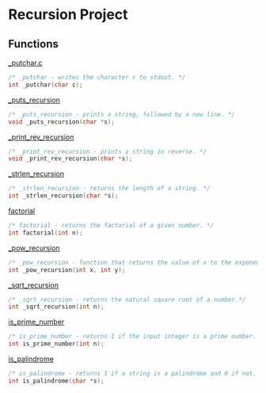 # Recursion Project

## Functions

[_putchar.c](../0x07-recursion/_putchar.c)
```c
/* _putchar - writes the character c to stdout. */
int _putchar(char c);
```

[_puts_recursion](../0x07-recursion/0-puts_recursion.c)
```c
/* _puts_recursion - prints a string, followed by a new line. */
void _puts_recursion(char *s);
```

[_print_rev_recursion](../0x07-recursion/1-print_rev_recursion.c)
```c
/* _print_rev_recursion - prints a string in reverse. */
void _print_rev_recursion(char *s);
```

[_strlen_recursion](../0x07-recursion/2-strlen_recursion.c)
```c
/* _strlen_recursion - returns the length of a string. */
int _strlen_recursion(char *s);
```

[factorial](../0x07-recursion/3-factorial.c)
```c
/* factorial - returns the factorial of a given number. */
int factorial(int n);
```

[_pow_recursion](../0x07-recursion/4-pow_recursion.c)
```c
/* _pow_recursion - function that returns the value of x to the exponent y. */
int _pow_recursion(int x, int y);
```

[_sqrt_recursion](../0x07-recursion/5-sqrt_recursion.c)
```c
/* _sqrt_recursion - returns the natural square root of a number.*/
int _sqrt_recursion(int n);
```

[is_prime_number](../0x07-recursion/6-is_prime_number.c)
```c
/* is_prime_number - returns 1 if the input integer is a prime number. */
int is_prime_number(int n);
```

[is_palindrome](../0x07-recursion/7-is_palindrome.c)
```c
/* is_palindrome - returns 1 if a string is a palindrome and 0 if not. */
int is_palindrome(char *s);
```